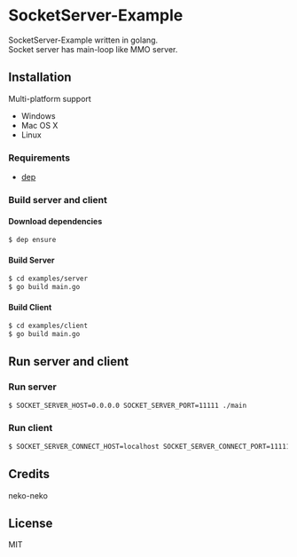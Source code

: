 # SocketServer-Example
SocketServer-Example written in golang.  
Socket server has main-loop like MMO server.

## Installation
Multi-platform support
- Windows
- Mac OS X
- Linux

### Requirements
- [dep]("https://github.com/golang/dep")

### Build server and client

#### Download dependencies
```bash
$ dep ensure
```

#### Build Server
```bash
$ cd examples/server
$ go build main.go
```

#### Build Client
```bash
$ cd examples/client
$ go build main.go
```

## Run server and client
### Run server
```bash
$ SOCKET_SERVER_HOST=0.0.0.0 SOCKET_SERVER_PORT=11111 ./main
```

### Run client
```bash
$ SOCKET_SERVER_CONNECT_HOST=localhost SOCKET_SERVER_CONNECT_PORT=11111 ./main
```

## Credits
neko-neko

## License
MIT